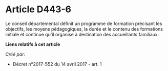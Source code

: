 # Article D443-6

Le conseil départemental définit un programme de formation précisant les objectifs, les moyens pédagogiques, la durée et le
contenu des formations initiale et continue qu'il organise à destination des accueillants familiaux.

**Liens relatifs à cet article**

_Créé par_:

  - Décret n°2017-552 du 14 avril 2017 - art. 1
